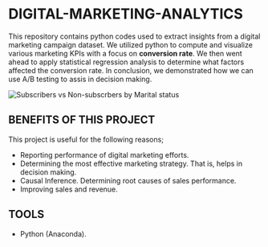 # DIGITAL-MARKETING-ANALYTICS
This repository contains python codes used to extract insights from a digital marketing campaign dataset.
We utilized python to compute and visualize various marketing KPIs with a focus on <b>conversion rate</b>. We then went ahead to apply statistical regression analysis to determine what factors affected the conversion rate. In conclusion, we demonstrated how we can use A/B testing to assis in decision making.  

![Subscribers vs Non-subscrbers by Marital status](https://github.com/user-attachments/assets/9fbe0791-63a6-408f-9e03-49cba20ad769)

## BENEFITS OF THIS PROJECT
This project is useful for the following reasons;
- Reporting performance of digital marketing efforts.
- Determining the most effective marketing strategy. That is, helps in decision making.
- Causal Inference. Determining root causes of sales performance.
- Improving sales and revenue.

## TOOLS
- Python (Anaconda).


  
